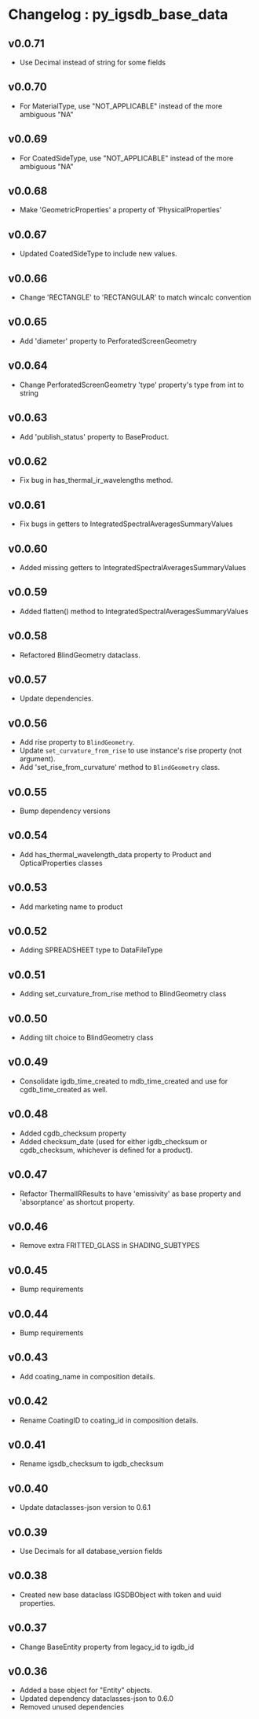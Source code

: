 # Changelog : py_igsdb_base_data


## v0.0.71

- Use Decimal instead of string for some fields

## v0.0.70

- For MaterialType, use "NOT_APPLICABLE" instead of the more ambiguous "NA"

## v0.0.69

- For CoatedSideType, use "NOT_APPLICABLE" instead of the more ambiguous "NA"

## v0.0.68

- Make 'GeometricProperties' a property of 'PhysicalProperties'

## v0.0.67

- Updated CoatedSideType to include new values.

## v0.0.66

- Change 'RECTANGLE' to 'RECTANGULAR' to match wincalc convention

## v0.0.65

- Add 'diameter' property to PerforatedScreenGeometry 

## v0.0.64

- Change PerforatedScreenGeometry 'type' property's type from int to string

## v0.0.63

- Add 'publish_status' property to BaseProduct.

## v0.0.62

- Fix bug in has_thermal_ir_wavelengths method.

## v0.0.61

- Fix bugs in getters to IntegratedSpectralAveragesSummaryValues

## v0.0.60

- Added missing getters to IntegratedSpectralAveragesSummaryValues

## v0.0.59

- Added flatten() method to IntegratedSpectralAveragesSummaryValues

## v0.0.58

- Refactored BlindGeometry dataclass.

## v0.0.57

- Update dependencies.

## v0.0.56

- Add rise property to `BlindGeometry`.
- Update `set_curvature_from_rise` to use instance's rise property (not argument).
- Add 'set_rise_from_curvature' method to `BlindGeometry` class.

## v0.0.55

- Bump dependency versions

## v0.0.54

- Add has_thermal_wavelength_data property to Product and OpticalProperties classes

## v0.0.53

- Add marketing name to product

## v0.0.52

- Adding SPREADSHEET type to DataFileType

## v0.0.51

- Adding set_curvature_from_rise method to BlindGeometry class

## v0.0.50

- Adding tilt choice to BlindGeometry class

## v0.0.49

- Consolidate igdb_time_created to mdb_time_created and use for cgdb_time_created as well.

## v0.0.48

- Added cgdb_checksum property
- Added checksum_date (used for either igdb_checksum or cgdb_checksum, whichever is defined for a product).

## v0.0.47

- Refactor ThermalIRResults to have 'emissivity' as base property and 'absorptance' as shortcut property.

## v0.0.46

- Remove extra FRITTED_GLASS in SHADING_SUBTYPES

## v0.0.45

- Bump requirements

## v0.0.44

- Bump requirements

## v0.0.43

- Add coating_name in composition details.

## v0.0.42

- Rename CoatingID to coating_id in composition details.

## v0.0.41

- Rename igsdb_checksum to igdb_checksum

## v0.0.40

- Update dataclasses-json version to 0.6.1

## v0.0.39

- Use Decimals for all database_version fields

## v0.0.38

- Created new base dataclass IGSDBObject with token and uuid properties.

## v0.0.37

- Change BaseEntity property from legacy_id to igdb_id

## v0.0.36

- Added a base object for "Entity" objects.
- Updated dependency dataclasses-json to 0.6.0
- Removed unused dependencies

